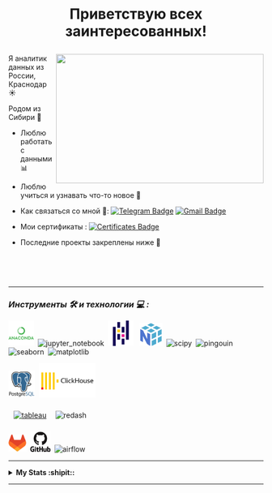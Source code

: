 <h1 align="center">

Приветствую всех заинтересованных!
<!--<img src="https://github.com/blackcater/blackcater/raw/main/images/Hi.gif" height="50"/>[![Typing SVG](https://readme-typing-svg.demolab.com?font=Fira+Code&size=30&duration=1000&pause=1500&color=2775F7&center=true&vCenter=true&width=300&lines=Hello+there!+%F0%9F%8C%8E)](https://git.io/typing-svg)
 -->
 
</a></h1>

<p>
<img src="https://media1.giphy.com/media/3oKIPEqDGUULpEU0aQ/giphy.gif?cid=ecf05e47ir6ekkmdon8aaovslbkpixlqukhr7k0alepegs41&ep=v1_gifs_search&rid=giphy.gif&ct=g" align="right" width="410" height="255"/>

   Я аналитик данных из России, Краснодар ☀️ <!-- I am a Product/Data Analyst from Russia, Krasnodar. -->

Родом из Сибири 🏡 <!--Originally from Siberia--> 


- Люблю работать с данными 📊 <!--Love working with data--> 

- Люблю учиться и узнавать что-то новое 📖 <!--Like to study and learn new things--> 

- Как связаться со мной <!--How to contact me--> 📱: [![Telegram Badge](https://img.shields.io/badge/-Telegram-blue?style=flat&logo=Telegram&logoColor=white)](https://t.me/IvanoVladimir28)</a>
  [![Gmail Badge](https://img.shields.io/badge/-@Mail-red?style=flat&logo=Gmail&logoColor=yellow)](mailto:volody28ivanov@yandex.ru)

- Мои сертификаты : <!--All my--> [![Certificates Badge](https://img.shields.io/badge/-certificates-9cf?style=flat&logo=Checkmarx&logoColor=black)](https://disk.yandex.ru/d/8DKv170csv6AHw)

 - Последние проекты закреплены ниже <!--Last projects are pinned to down bellow--> 📑

<!--  My [![Tableau Badge](https://img.shields.io/badge/-Tableau-informational?style=flat&logo=Tableau&logoColor=white)](https://public.tableau.com/app/profile/vladimir.ivanov6806) dashboards. 
 -->
</p>

<br><br><br> 

---

***<h3 align="left"> Инструменты 🛠 и технологии 💻 <!--Tools  & Technologies--> :</h3>*** 

<div>
  <img src="https://github.com/devicons/devicon/blob/master/icons/anaconda/anaconda-original-wordmark.svg" title="Anaconda" width="50" height="50"/>&nbsp;
  <img src="https://upload.wikimedia.org/wikipedia/commons/3/38/Jupyter_logo.svg" title="jupyter_notebook" alt="jupyter_notebook"  height="47"/>&nbsp;
  <img src="https://raw.githubusercontent.com/devicons/devicon/2ae2a900d2f041da66e950e4d48052658d850630/icons/pandas/pandas-original.svg" title="pandas" alt="pandas" width="50" height="50"/>&nbsp;
  <img href="https://numpy.org/" target="_blank" rel="noreferrer"> <img src="https://raw.githubusercontent.com/devicons/devicon/master/icons/numpy/numpy-original.svg" title="numpy" alt="numpy" width="45" height="45"/>&nbsp;
  <img src="https://scipy.org/images/logo.svg" title="scipy" alt="scipy" width="45" height="45"/>&nbsp;
  <img src="https://pingouin-stats.org/build/html/_static/pingouin.png" title="pingouin" alt="pingouin" width="45" height="45"/>&nbsp;
  <img src="https://seaborn.pydata.org/_images/logo-mark-lightbg.svg" title="seaborn" alt="seaborn" width="50" height="50"/>&nbsp;
  <img src="https://matplotlib.org/stable/_images/sphx_glr_logos2_001.png" title="matplotlib" alt="matplotlib" width="45" height="45"/>&nbsp;

</a> <p align="left">

  <img src="https://raw.githubusercontent.com/devicons/devicon/master/icons/postgresql/postgresql-original-wordmark.svg" title="postgresql" alt="postgresql" width="52" height="52"/>&nbsp;
  <img src="https://raw.githubusercontent.com/ClickHouse/clickhouse-presentations/master/images/logo-200x120.png" title="clickHouse" alt="clickHouse" height="67"/>&nbsp;

</a> <p align="left"> 

  <a href="https://www.tableau.com/" target="_blank"><img style="margin: 10px" src="https://profilinator.rishav.dev/skills-assets/tableau.svg" title="tableau" alt="tableau" width="40 " /></a>&nbsp;
  <img src="https://www.vectorlogo.zone/logos/redashio/redashio-icon.svg" title="redash" alt="redash"  height="42"/>&nbsp;

</a> <p align="left">

  <img src="https://github.com/badges/shields/blob/master/logo/gitlab.svg" title="gitLab" alt="gitLab" width="35" /></a>&nbsp;
  <img src="https://github.com/devicons/devicon/blob/master/icons/github/github-original-wordmark.svg" title="GitHub" width="40" height="40"/>&nbsp;
  <img src="https://upload.wikimedia.org/wikipedia/commons/d/de/AirflowLogo.png" title="airflow" alt="airflow"  height="32"/>&nbsp;
</div>

---

<details>
  <summary><b>My Stats :shipit::</b></summary>

| <a href="https://github.com/anuraghazra/github-readme-stats"><img align="center" src="https://github-readme-stats.vercel.app/api/top-langs?username=IvanoVladimir&show_icons=true&layout=compact&langs_count=8&hide=jupyter%20notebook&exclude_repo=IvanoVladimir&hide_border=true&theme=flag-india" alt="stats" /></a> | <a href="https://git.io/streak-stats"><img align="center" src="https://github-readme-streak-stats.herokuapp.com/?user=IvanoVladimir&hide_border=true" alt="stats" /></a></a> |
| - | - |


| <a href="https://github.com/anuraghazra/github-readme-stats"><img align="center" src="https://github-readme-stats.vercel.app/api?username=IvanoVladimir&show_icons=true&hide_border=true&include_all_commits=true&theme=flag-india&hide=contribs" /> | <a href="https://github.com/ryo-ma/github-profile-trophy"><img align="center" src="https://github-profile-trophy.vercel.app/?username=IvanoVladimir&theme=flat&row=2&column=3&margin-w=11.47&margin-h=11.47" /></a> |
| - | - |

</details>

---

<div id="counter" align="left">
<img src="https://komarev.com/ghpvc/?username=IvanoVladimir&style=flat-square&color=green" alt=""/>
  </a>
</div>
